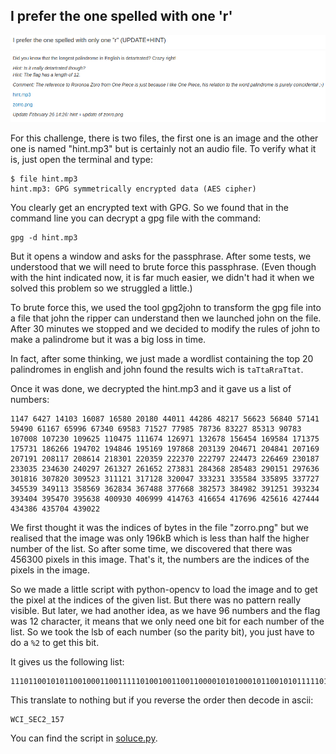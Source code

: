 ## I prefer the one spelled with one 'r'

![statement](challenge.png)

For this challenge, there is two files, the first one is an image and the other one is named "hint.mp3" but is certainly not an audio file. To verify what it is, just open the terminal and type:

```
$ file hint.mp3
hint.mp3: GPG symmetrically encrypted data (AES cipher)
```

You clearly get an encrypted text with GPG. So we found that in the command line you can decrypt a gpg file with the command:

```
gpg -d hint.mp3
```

But it opens a window and asks for the passphrase. After some tests, we understood that we will need to brute force this passphrase. (Even though with the hint indicated now, it is far much easier, we didn't had it when we solved this problem so we struggled a little.)

To brute force this, we used the tool gpg2john to transform the gpg file into a file that john the ripper can understand then we launched john on the file. After 30 minutes we stopped and we decided to modify the rules of john to make a palindrome but it was a big loss in time.

In fact, after some thinking, we just made a wordlist containing the top 20 palindromes in english and john found the results wich is `taTtaRraTtat`.

Once it was done, we decrypted the hint.mp3 and it gave us a list of numbers:

```
1147 6427 14103 16087 16580 20180 44011 44286 48217 56623 56840 57141 59490 61167 65996 67340 69583 71527 77985 78736 83227 85313 90783 107008 107230 109625 110475 111674 126971 132678 156454 169584 171375 175731 186266 194702 194846 195169 197868 203139 204671 204841 207169 207191 208117 208614 218301 220359 222370 222797 224473 226469 230187 233035 234630 240297 261327 261652 273831 284368 285483 290151 297636 301816 307820 309523 311121 317128 320047 333231 335584 335895 337727 345539 349113 358569 362834 367488 377668 382573 384982 391251 393234 393404 395470 395638 400930 406999 414763 416654 417696 425616 427444 434386 435704 439022
```

We first thought it was the indices of bytes in the file "zorro.png" but we realised that the image was only 196kB which is less than half the higher number of the list. So after some time, we discovered that there was 456300 pixels in this image. That's it, the numbers are the indices of the pixels in the image.

So we made a little script with python-opencv to load the image and to get the pixel at the indices of the given list. But there was no pattern really visible. But later, we had another idea, as we have 96 numbers and the flag was 12 character, it means that we only need one bit for each number of the list. So we took the lsb of each number (so the parity bit), you just have to do a `%2` to get this bit.

It gives us the following list:

```
111011001010110010001100111110100100110011000010101000101100101011111010100100101100001011101010
```

This translate to nothing but if you reverse the order then decode in ascii:

```
WCI_SEC2_157
```

You can find the script in [soluce.py](soluce.py).

